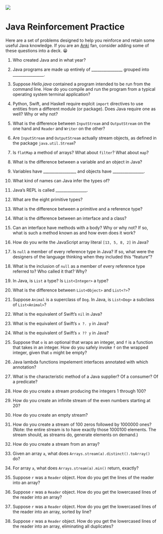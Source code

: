 <img src="https://raw.githubusercontent.com/rtoal/polyglot/master/docs/resources/java-logo-64.png">

# Java Reinforcement Practice

Here are a set of problems designed to help you reinforce and retain some useful Java knowledge. If you are an [Anki](https://apps.ankiweb.net/) fan, consider adding some of these questions into a deck. 😀

1. Who created Java and in what year?

1. Java programs are made up entirely of ________________ grouped into ________________.

1. Suppose _Hello.java_ contained a program intended to be run from the command line. How do you compile and run the program from a typical operating system terminal application?

1. Python, Swift, and Haskell require explcit `import` directives to use entities from a different module (or package). Does Java require one as well? Why or why not?

1. What is the difference between `InputStream` and `OutputStream` on the one hand and `Reader` and `Writer` on the other?

1. Are `InputStream` and `OutputStream` actually stream objects, as defined in the package `java.util.Stream`?

1. Is `flatMap` a method of arrays? What about `filter`? What about `map`?

1. What is the difference between a variable and an object in Java?

1. Variables have _________________ and objects have ________________.

1. What kind of names can Java infer the types of?

1. Java’s REPL is called ________________.

1. What are the eight primitive types?

1. What is the difference between a primitive and a reference type?

1. What is the difference between an interface and a class?

1. Can an interface have methods with a body? Why or why not? If so, what is such a method known as and how even does it work?

1. How do you write the JavaScript array literal `[13, 5, 8, 2]` in Java?

1. Is `null` a member of every reference type in Java? If so, what were the designers of the language thinking when they included this “feature”?

1. What is the inclusion of `null` as a member of every reference type referred to? Who called it that? Why?

1. In Java, is `List` a type? Is `List<Integer>` a type?

1. What is the difference between `List<Object>` and `List<?>`?

1. Suppose `Animal` is a superclass of `Dog`. In Java, is `List<Dog>` a subclass of `List<Animal>`?

1. What is the equivalent of Swift’s `nil` in Java?

1. What is the equivalent of Swift’s `x ?. y` in Java?

1. What is the equivalent of Swift’s `x ?? y` in Java?

1. Suppose that `o` is an optional that wraps an integer, and `f` is a function that takes in an integer. How do you safely invoke `f` on the wrapped integer, given that `o` might be empty?

1. Java lambda functions impelement interfaces annotated with which annotation?

1. What is the characteristic method of a Java supplier? Of a consumer? Of a predicate?

1. How do you create a stream producing the integers 1 through 100?

1. How do you create an infinite stream of the even numbers starting at 20?

1. How do you create an empty stream?

1. How do you create a stream of 100 zeros followed by 1000000 ones? (Note: the entire stream is to have exactly those 1000100 elements. The stream should, as streams do, generate elements on demand.)

1. How do you create a stream from an array?

1. Given an array `a`, what does `Arrays.stream(a).distinct().toArray()` do?

1. For array `a`, what does `Arrays.stream(a).min()` return, exactly?

1. Suppose `r` was a `Reader` object. How do you get the lines of the reader into an array?

1. Suppose `r` was a `Reader` object. How do you get the lowercased lines of the reader into an array?

1. Suppose `r` was a `Reader` object. How do you get the lowercased lines of the reader into an array, sorted by line?

1. Suppose `r` was a `Reader` object. How do you get the lowercased lines of the reader into an array, eliminating all duplicates?



